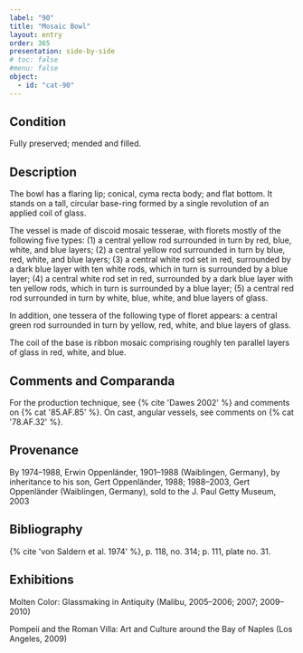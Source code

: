 ```yaml
---
label: "90"
title: "Mosaic Bowl"
layout: entry
order: 365
presentation: side-by-side
# toc: false
#menu: false 
object:
  - id: "cat-90"
---
```


## Condition

Fully preserved; mended and filled.

## Description

The bowl has a flaring lip; conical, cyma recta body; and flat bottom. It stands on a tall, circular base-ring formed by a single revolution of an applied coil of glass.

The vessel is made of discoid mosaic tesserae, with florets mostly of the following five types: (1) a central yellow rod surrounded in turn by red, blue, white, and blue layers; (2) a central yellow rod surrounded in turn by blue, red, white, and blue layers; (3) a central white rod set in red, surrounded by a dark blue layer with ten white rods, which in turn is surrounded by a blue layer; (4) a central white rod set in red, surrounded by a dark blue layer with ten yellow rods, which in turn is surrounded by a blue layer; (5) a central red rod surrounded in turn by white, blue, white, and blue layers of glass.

In addition, one tessera of the following type of floret appears: a central green rod surrounded in turn by yellow, red, white, and blue layers of glass.

The coil of the base is ribbon mosaic comprising roughly ten parallel layers of glass in red, white, and blue.

## Comments and Comparanda

For the production technique, see {% cite 'Dawes 2002' %} and comments on {% cat '85.AF.85' %}. On cast, angular vessels, see comments on {% cat '78.AF.32' %}.

## Provenance

By 1974–1988, Erwin Oppenländer, 1901–1988 (Waiblingen, Germany), by inheritance to his son, Gert Oppenländer, 1988; 1988–2003, Gert Oppenländer (Waiblingen, Germany), sold to the J. Paul Getty Museum, 2003

## Bibliography

{% cite 'von Saldern et al. 1974' %}, p. 118, no. 314; p. 111, plate no. 31.

## Exhibitions

Molten Color: Glassmaking in Antiquity (Malibu, 2005–2006; 2007; 2009–2010)

Pompeii and the Roman Villa: Art and Culture around the Bay of Naples (Los Angeles, 2009)
